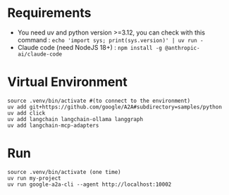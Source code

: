 # Requirements
- You need uv and python version >=3.12, you can check with this command : `echo 'import sys; print(sys.version)' | uv run -`
- Claude code (need NodeJS 18+) : `npm install -g @anthropic-ai/claude-code`


# Virtual Environment

```uv venv .venv
source .venv/bin/activate #(to connect to the environment)
uv add git+https://github.com/google/A2A#subdirectory=samples/python
uv add click
uv add langchain langchain-ollama langgraph
uv add langchain-mcp-adapters
```

# Run
```
source .venv/bin/activate (one time)
uv run my-project
uv run google-a2a-cli --agent http://localhost:10002
```